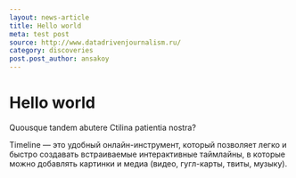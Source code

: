 ```yaml
---
layout: news-article
title: Hello world
meta: test post
source: http://www.datadrivenjournalism.ru/
category: discoveries
post.post_author: ansakoy
---
```


# Hello world

Quousque tandem abutere Ctilina patientia nostra?

Timeline — это удобный онлайн-инструмент, который позволяет легко и быстро создавать встраиваемые интерактивные таймлайны, в которые можно добавлять картинки и медиа (видео, гугл-карты, твиты, музыку).